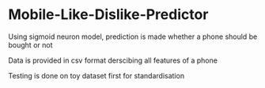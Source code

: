 # Mobile-Like-Dislike-Predictor
Using sigmoid neuron model, prediction is made whether a phone should be bought or not

Data is provided in csv format derscibing all features of a phone

Testing is done on toy dataset first for standardisation
